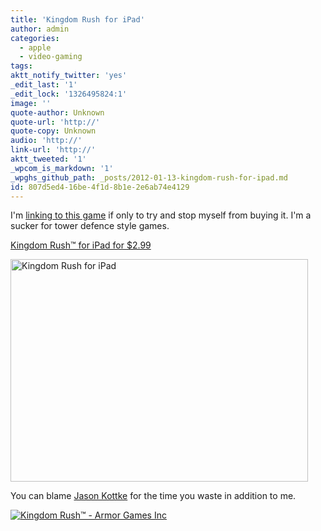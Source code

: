 ```yaml
---
title: 'Kingdom Rush for iPad'
author: admin
categories:
  - apple
  - video-gaming
tags: 
aktt_notify_twitter: 'yes'
_edit_last: '1'
_edit_lock: '1326495824:1'
image: ''
quote-author: Unknown
quote-url: 'http://'
quote-copy: Unknown
audio: 'http://'
link-url: 'http://'
aktt_tweeted: '1'
_wpcom_is_markdown: '1'
_wpghs_github_path: _posts/2012-01-13-kingdom-rush-for-ipad.md
id: 807d5ed4-16be-4f1d-8b1e-2e6ab74e4129
---
```

<p>I'm <a href="http://click.linksynergy.com/fs-bin/stat?id=6PFrOqNV4B8&amp;offerid=146261&amp;type=3&amp;subid=0&amp;tmpid=1826&amp;RD_PARM1=http%253A%252F%252Fitunes.apple.com%252Fca%252Fapp%252Fkingdom-rush%252Fid489265199%253Fmt%253D8%2526uo%253D4%2526partnerId%253D30">linking to this game</a> if only to try and stop myself from buying it. I'm a sucker for tower defence style games.</p>
<p><a href="http://click.linksynergy.com/fs-bin/stat?id=6PFrOqNV4B8&offerid=146261&type=3&subid=0&tmpid=1826&RD_PARM1=http%253A%252F%252Fitunes.apple.com%252Fca%252Fapp%252Fkingdom-rush%252Fid489265199%253Fmt%253D8%2526uo%253D4%2526partnerId%253D30" target="itunes_store">Kingdom Rush™ for iPad for $2.99</a></p>
<p><img src="https://chrisenns.com/wp-content/uploads/2012/01/Kingdom-Rush-for-iPad.png" alt="Kingdom Rush for iPad" title="Kingdom Rush for iPad" width="476" height="356" class="aligncenter size-full wp-image-19970" /></p>
<p>You can blame <a href="http://kottke.org/12/01/kingdom-rush-for-ipad">Jason Kottke</a> for the time you waste in addition to me.</p>
<p><a href="http://click.linksynergy.com/fs-bin/stat?id=6PFrOqNV4B8&offerid=146261&type=3&subid=0&tmpid=1826&RD_PARM1=http%253A%252F%252Fitunes.apple.com%252Fca%252Fapp%252Fkingdom-rush%252Fid489265199%253Fmt%253D8%2526uo%253D4%2526partnerId%253D30" target="itunes_store"><img src="http://ax.phobos.apple.com.edgesuite.net/images/web/linkmaker/badge_appstore-lrg.gif" alt="Kingdom Rush™ - Armor Games Inc" style="border: 0;"/></a></p>
